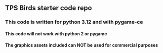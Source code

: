 ## TPS Birds starter code repo

### This code is written for python 3.12 and with pygame-ce

#### This code will not work with python 2 or pygame

#### The graphics assets included can NOT be used for commercial purposes